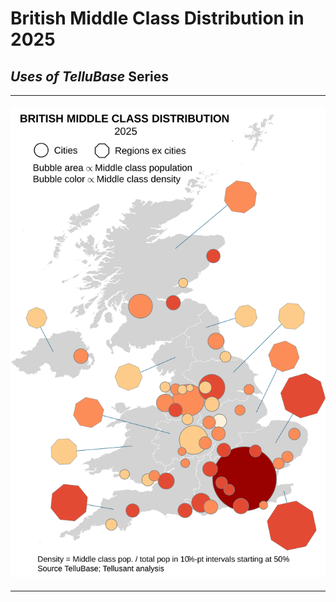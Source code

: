 # British Middle Class Distribution in 2025
## *Uses of TelluBase* Series

---
#### <img  src="assets/svg/tellusant-british-middle-class-distribution-2025.svg" width="600" alt="British Middle Class Distribution in 2025">

---
